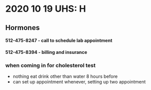 # 2020 10 19 UHS: H
## Hormones


#### 512-475-8247 - call to schedule lab appointment

#### 512-475-8394 - billing and insurance

### when coming in for cholesterol test

- nothing eat drink other than water 8 hours before
- can set up appointment whenever, setting up two appointment 